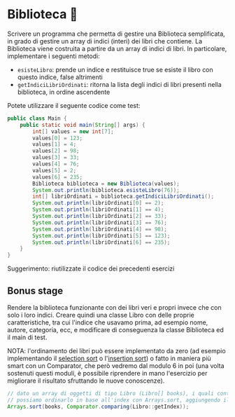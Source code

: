 # Biblioteca 🛴

Scrivere un programma che permetta di gestire una Biblioteca semplificata, in grado di gestire un array
di indici (interi) dei libri che contiene. La Biblioteca viene costruita a partire da un array di
indici di libri.
In particolare, implementare i seguenti metodi:
- `esisteLibro`: prende un indice e restituisce true se esiste il libro con questo indice, false altrimenti
- `getIndiciLibriOrdinati`: ritorna la lista degli indici di libri presenti nella biblioteca, in ordine ascendente

Potete utilizzare il seguente codice come test:

```java
public class Main {
    public static void main(String[] args) {
        int[] values = new int[7];
        values[0] = 123;
        values[1] = 4;
        values[2] = 98;
        values[3] = 33;
        values[4] = 76;
        values[5] = 2;
        values[6] = 235;
        Biblioteca biblioteca = new Biblioteca(values);
        System.out.println(biblioteca.esisteLibro(76));
        int[] libriOrdinati = biblioteca.getIndiciLibriOrdinati();
        System.out.println(libriOrdinati[0] == 2);
        System.out.println(libriOrdinati[1] == 4);
        System.out.println(libriOrdinati[2] == 33);
        System.out.println(libriOrdinati[3] == 76);
        System.out.println(libriOrdinati[4] == 98);
        System.out.println(libriOrdinati[5] == 123);
        System.out.println(libriOrdinati[6] == 235);
    }
}
```

Suggerimento: riutilizzate il codice dei precedenti esercizi

## Bonus stage

Rendere la biblioteca funzionante con dei libri veri e propri invece che con solo i loro indici.
Creare quindi una classe Libro con delle proprie caratteristiche, tra cui l'indice che usavamo prima,
ad esempio nome, autore, categoria, ecc, e modificare di conseguenza la classe Biblioteca ed il main di test.

NOTA: l'ordinamento dei libri può essere implementato da zero (ad esempio implementando il [selection sort](https://en.wikipedia.org/wiki/Selection_sort) o l'[insertion sort](https://en.wikipedia.org/wiki/Insertion_sort)) o fatto in maniera più smart con un Comparator, che però vedremo dal modulo 6 in poi (una volta sostenuti questi moduli, è possibile riprendere in mano l'esercizio per migliorare il risultato sfruttando le nuove conoscenze).

```Java
// dato un array di oggetti di tipo Libro (Libro[] books), i quali contengono un metodo getIndex
// possiamo ordinarlo in base all'index con Arrays.sort, aggiungendo il seguente Comparator come secondo parametro
Arrays.sort(books, Comparator.comparing(Libro::getIndex));
```